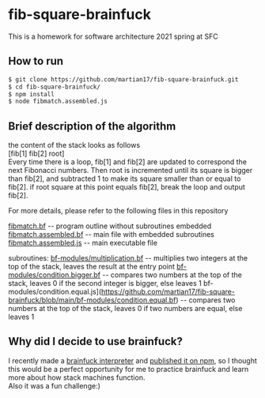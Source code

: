 # fib-square-brainfuck
This is a homework for software architecture 2021 spring at SFC

## How to run
```bash
$ git clone https://github.com/martian17/fib-square-brainfuck.git
$ cd fib-square-brainfuck/
$ npm install
$ node fibmatch.assembled.js
```
## Brief description of the algorithm
the content of the stack looks as follows  
[fib[1] fib[2] root]  
Every time there is a loop, fib[1] and fib[2] are updated to correspond the next Fibonacci numbers. Then root is incremented until its square is bigger than fib[2], and subtracted 1 to make its square smaller than or equal to fib[2]. if root square at this point equals fib[2], break the loop and output fib[2].  
  
For more details, please refer to the following files in this repository  

[fibmatch.bf](https://github.com/martian17/fib-square-brainfuck/blob/main/fibmatch.bf) -- program outline without subroutines embedded
[fibmatch.assembled.bf](https://github.com/martian17/fib-square-brainfuck/blob/main/fibmatch.assembled.bf) -- main file with embedded subroutines
[fibmatch.assembled.js](https://github.com/martian17/fib-square-brainfuck/blob/main/fibmatch.assembled.js) -- main executable file

subroutines:
[bf-modules/multiplication.bf](https://github.com/martian17/fib-square-brainfuck/blob/main/bf-modules/multiplication.bf) -- multiplies two integers at the top of the stack, leaves the result at the entry point
[bf-modules/condition.bigger.bf](https://github.com/martian17/fib-square-brainfuck/blob/main/bf-modules/condition.bigger.bf) -- compares two numbers at the top of the stack, leaves 0 if the second integer is bigger, else leaves 1
bf-modules/condition.equal.js](https://github.com/martian17/fib-square-brainfuck/blob/main/bf-modules/condition.equal.bf) -- compares two numbers at the top of the stack, leaves 0 if two numbers are equal, else leaves 1

## Why did I decide to use brainfuck?
I recently made a [brainfuck interpreter](https://github.com/martian17/jsbf) and [published it on npm](https://www.npmjs.com/package/@martian17/fuckjs), so I thought this would be a perfect opportunity for me to practice brainfuck and learn more about how stack machines function.  
Also it was a fun challenge:)
